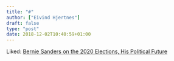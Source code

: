 ```yaml
---
title: "#"
author: ["Eivind Hjertnes"]
draft: false
type: "post"
date: 2018-12-02T10:40:59+01:00
---
```


Liked:
[Bernie
Sanders on the 2020 Elections, His Political Future](http://nymag.com/intelligencer/2018/11/bernie-sanders-2020-decision.html)
